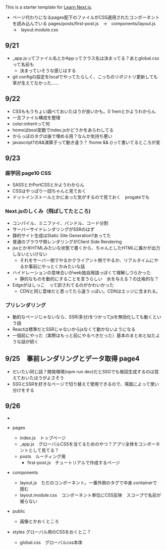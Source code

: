 This is a starter template for [Learn Next.js](https://nextjs.org/learn).

- ページ代わりになるpages配下のファイルがCSS適用されたコンポーネントを読み込んでいる
pages/posts/first-post.js　→　components/layout.js　→　layout.module.css

## 9/21
- _app.jsってファイル名とかAppってクラス名は決まってる？あとglobal.cssって名前も
  - 決まっていそうな感じはする
- git configの設定をlocalでやってたらしく、こっちのリポジトリ更新しても草が生えてなかった……

## 9/22
- CSSももうちょい調べておいたほうが良いかも。0 1remとかようわからん
- 一旦ファイル構成を整理
- color:inheritって何
- homeはbool変数でindex.jsかどうかをあらわしてる
- からっぽのタグは後で埋める用？なんか気持ち悪い
- javascript?の&&演算子って動き違う？ !home && ()って書いてるところが変

## 9/23
### 座学回 page10 CSS
- SASSとかPortCSSとかようわからん
- CSSはやっぱり一回ちゃんと見ておく
- ドットインストールとかにあった気がするので見ておく　progateでも

### Next.jsのしくみ（飛ばしてたところ)
- コンパイル、ミニファイ、バンドル、コード分割
- サーバーサイドレンダリングがSSRのはず
- 静的サイト生成はStatic Site Generation?あってた
- 普通のブラウザ側レンダリングがClient Side Rendering
- jsxとか半HTMLみたいな状態で書くから、ちゃんとしたHTMLに誰かが出力しないといけない
  - それをサーバー側でやるかクライアント側でやるか、リアルタイムにやるか事前にやっとくかみたいな話
- ハイドレーションの意味合いがweb独自用語っぽくて理解しづらかった
  - 静的なものを動的にすることを言うらしい　水を与える？の比喩的な？
- Edgeがはしっこ　って訳されてるのがかわいかった
  - CDNと同じ意味だと思ってたら違うっぽい。CDNはエッジに含まれる。

### プリレンダリング
- 動的なページじゃないなら、SSR(多分)をつかってjsを無効化しても動くという話
- Reactは標準だとSSRじゃないからjsなくて動かないようになる
- 一個前にやった（実際はもっと前にやるべきだった）基本のまとめと似たような話が続く

## 9/25　事前レンダリングとデータ取得 page4
- だいたい同じ話？開発環境(npm run dev)だとSSGでも毎回生成するのは覚えておいたほうがよさそう
- SSGとSSRを好きなページで切り替えて使用できるので、場面によって使い分けをする 

## 9/26
- 

- pages
  - index.js　トップページ
  - _app.js　グローバルCSSを当てるためのやつ？アプリ全体をコンポーネントとして見てる？
  - posts　ルーティング用
    - first-post.js　チュートリアルで作成するページ
- components
  - layout.js　ただのコンポーネント。一番外側のタグで中身.containerで囲む
  - layout.module.css　コンポーネント単位にCSS反映　スコープで名前が被らない
- public
  - 画像とかおくところ
- styles グローバル用のCSSをおくとこ？
  - global.css　グローバルcss本体